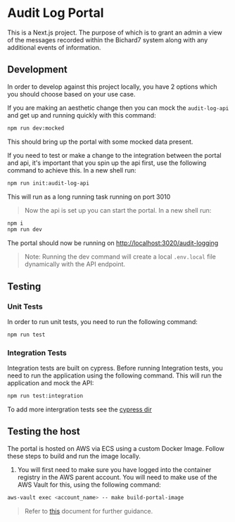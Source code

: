 # Audit Log Portal

This is a Next.js project. The purpose of which is to grant an admin a view of the messages recorded within the Bichard7 system along with any additional events of information.

## Development

In order to develop against this project locally, you have 2 options which you should choose based on your use case.

If you are making an aesthetic change then you can mock the `audit-log-api` and get up and running quickly with this command:

```sh
npm run dev:mocked
```

This should bring up the portal with some mocked data present.

If you need to test or make a change to the integration between the portal and api, it's important that you spin up the api first, use the following command to achieve this. In a new shell run:

```sh
npm run init:audit-log-api

```

This will run as a long running task running on port 3010

> Now the api is set up you can start the portal. In a new shell run:

```sh
npm i
npm run dev
```

The portal should now be running on [http://localhost:3020/audit-logging](http://localhost:3020/audit-logging)

> Note: Running the dev command will create a local `.env.local` file dynamically with the API endpoint.

## Testing

### Unit Tests

In order to run unit tests, you need to run the following command:

```sh
npm run test
```

### Integration Tests

Integration tests are built on cypress. Before running Integration tests, you need to run the application using the following command. This will run the application and mock the API:

```sh
npm run test:integration
```

To add more intergration tests see the [cypress dir](./cypress)

## Testing the host

The portal is hosted on AWS via ECS using a custom Docker Image. Follow these steps to build and run the image locally.

1. You will first need to make sure you have logged into the container registry in the AWS parent account. You will need
to make use of the AWS Vault for this, using the following command:

```sh
aws-vault exec <account_name> -- make build-portal-image
```

> Refer to [this](https://docs.aws.amazon.com/AmazonECR/latest/userguide/getting-started-cli.html#cli-authenticate-registry)
document for further guidance.
